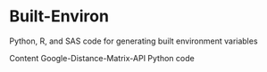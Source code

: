 # Built-Environ
Python, R, and SAS code for generating built environment variables

Content
Google-Distance-Matrix-API  Python code
